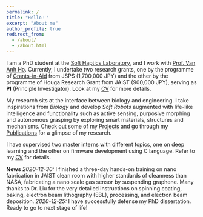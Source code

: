 ```yaml
---
permalink: /
title: "Hello！"
excerpt: "About me"
author_profile: true
redirect_from:
  - /about/
  - /about.html
---
```


I am a PhD student at the [Soft Haptics Laboratory](http://www.jaist.ac.jp/ms/labs/vanho/index-e.html), and I work with [Prof. Van Anh Ho](https://fp.jaist.ac.jp/public/Default2.aspx?id=669&l=1). Currently, I undertake two research grants, one by the programme of [Grants-in-Aid](https://www.jsps.go.jp/english/e-grants/index.html) from JSPS (1,700,000 JPY) and the other by the programme of Houga Research Grant from JAIST (900,000 JPY), serving as **PI** (Principle Investigator). Look at my [CV](https://qiukaiqi.github.io/cv/) for more details.

My research sits at the interface between biology and engineering. I take inspirations from *Biology* and develop *Soft Robots* augmented with life-like intelligence and functionality such as active sensing, purposive morphing and autonomous grasping by exploring smart materials, structures and mechanisms. Check out some of my [Projects](https://qiukaiqi.github.io/portfolio/) and go through my [Publications](https://qiukaiqi.github.io/publications/) for a glimpse of my research.

I have supervised two master interns with different topics, one on deep learning and the other on firmware development using C language. Refer to my [CV](https://qiukaiqi.github.io/cv/) for details.

**News**
*2020-12-30:* I finished a three-day hands-on training on nano fabrication in JAIST clean room with higher standards of cleanness than NASA, fabricating a nano scale gas sensor by suspending graphene. Many thanks to Dr. Liu for the very detailed instructions on spinning coating, baking, electron beam lithography (EBL), processing, and electron beam deposition.
*2020-12-25:* I have successfully defense my PhD dissertation. Ready to go to next stage of life!